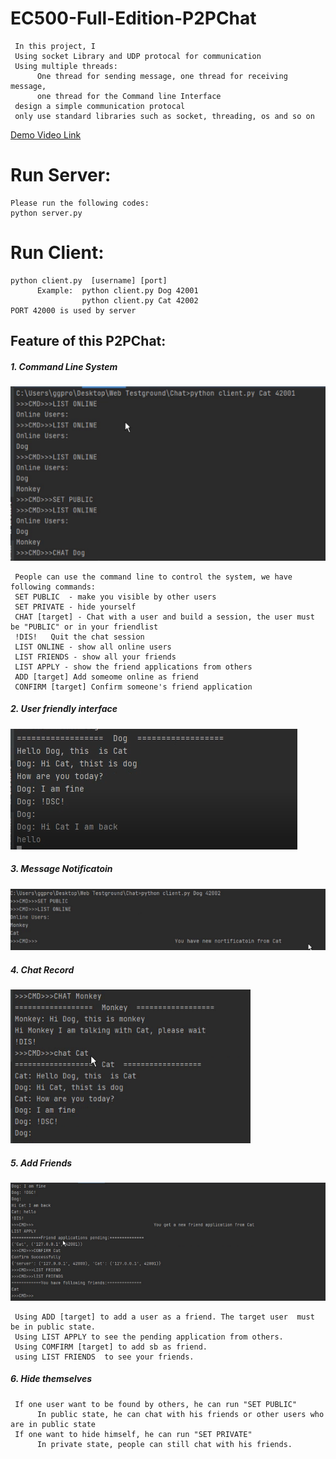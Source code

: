 # EC500-Full-Edition-P2PChat
     In this project, I
     Using socket Library and UDP protocal for communication 
     Using multiple threads: 
          One thread for sending message, one thread for receiving message, 
          one thread for the Command line Interface
     design a simple communication protocal
     only use standard libraries such as socket, threading, os and so on
[Demo Video Link](https://drive.google.com/file/d/1fOEwbVEgdeg2b1FEPZXPdlTdxS0C1e1l/view?usp=sharing)
# Run Server:
    Please run the following codes:
    python server.py
    
# Run Client:
    python client.py  [username] [port]
          Example:  python client.py Dog 42001
                    python client.py Cat 42002
    PORT 42000 is used by server
     
## Feature of this P2PChat:
##### 1. Command Line System
![image](https://github.com/NESSESS/EC500-Full-Edition-P2PChat/blob/main/DemoPictures/command_line.PNG)

     People can use the command line to control the system, we have following commands:
     SET PUBLIC  - make you visible by other users
     SET PRIVATE - hide yourself
     CHAT [target] - Chat with a user and build a session, the user must be "PUBLIC" or in your friendlist
     !DIS!   Quit the chat session 
     LIST ONLINE - show all online users
     LIST FRIENDS - show all your friends
     LIST APPLY - show the friend applications from others
     ADD [target] Add someome online as friend
     CONFIRM [target] Confirm someone's friend application

     
##### 2. User friendly interface
![image](https://github.com/NESSESS/EC500-Full-Edition-P2PChat/blob/main/DemoPictures/Interface.PNG)

##### 3. Message Notificatoin
![imgae](https://github.com/NESSESS/EC500-Full-Edition-P2PChat/blob/main/DemoPictures/notification.PNG)


##### 4. Chat Record
![image](https://github.com/NESSESS/EC500-Full-Edition-P2PChat/blob/main/DemoPictures/chat_record.PNG)

##### 5. Add Friends
![image](https://github.com/NESSESS/EC500-Full-Edition-P2PChat/blob/main/DemoPictures/FriendApply1.PNG)
        
     Using ADD [target] to add a user as a friend. The target user  must be in public state.
     Using LIST APPLY to see the pending application from others.
     Using COMFIRM [target] to add sb as friend.
     using LIST FRIENDS  to see your friends.

##### 6. Hide themselves
     If one user want to be found by others, he can run "SET PUBLIC"
          In public state, he can chat with his friends or other users who are in public state
     If one want to hide himself, he can run "SET PRIVATE"
          In private state, people can still chat with his friends.


   

  
